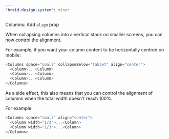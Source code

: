 ```yaml
---
'braid-design-system': minor
---
```


Columns: Add `align` prop

When collapsing columns into a vertical stack on smaller screens, you can now control the alignment.

For example, if you want your column content to be horizontally centred on mobile:

```js
<Columns space="small" collapseBelow="tablet" align="center">
  <Column>...<Column>
  <Column>...<Column>
  <Column>...<Column>
</Columns>
```

As a side effect, this also means that you can control the alignment of columns when the total width doesn't reach 100%.

For example:

```js
<Columns space="small" align="center">
  <Column width="1/3">...<Column>
  <Column width="1/3">...<Column>
</Columns>
```
